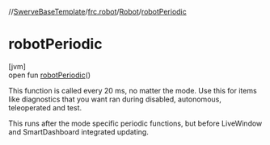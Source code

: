 //[SwerveBaseTemplate](../../../index.md)/[frc.robot](../index.md)/[Robot](index.md)/[robotPeriodic](robot-periodic.md)

# robotPeriodic

[jvm]\
open fun [robotPeriodic](robot-periodic.md)()

This function is called every 20 ms, no matter the mode. Use this for items like diagnostics that you want ran during disabled, autonomous, teleoperated and test. 

This runs after the mode specific periodic functions, but before LiveWindow and SmartDashboard integrated updating.
